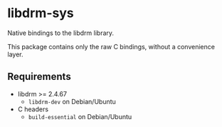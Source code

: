 # libdrm-sys

Native bindings to the libdrm library.

This package contains only the raw C bindings, without a convenience layer.

## Requirements

* libdrm >= 2.4.67
  - `libdrm-dev` on Debian/Ubuntu
* C headers
  - `build-essential` on Debian/Ubuntu
